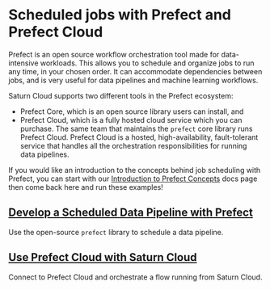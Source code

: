 # Scheduled jobs with Prefect and Prefect Cloud

Prefect is an open source workflow orchestration tool made for data-intensive workloads. This allows you to schedule and organize jobs to run any time, in your chosen order. It can accommodate dependencies between jobs, and is very useful for data pipelines and machine learning workflows.

Saturn Cloud supports two different tools in the Prefect ecosystem:
- Prefect Core, which is an open source library users can install, and
- Prefect Cloud, which is a fully hosted cloud service which you can purchase. The same team that maintains the `prefect` core library runs Prefect Cloud. Prefect Cloud is a hosted, high-availability, fault-tolerant service that handles all the orchestration responsibilities for running data pipelines.

If you would like an introduction to the concepts behind job scheduling with Prefect, you can start with our [Introduction to Prefect Concepts](https://www.saturncloud.io/docs/examples/prefect/prefect_concepts/) docs page then come back here and run these examples!

## [Develop a Scheduled Data Pipeline with Prefect](./01-prefect.ipynb)

Use the open-source `prefect` library to schedule a data pipeline.

## [Use Prefect Cloud with Saturn Cloud](./02-prefect-cloud.ipynb)

Connect to Prefect Cloud and orchestrate a flow running from Saturn Cloud.